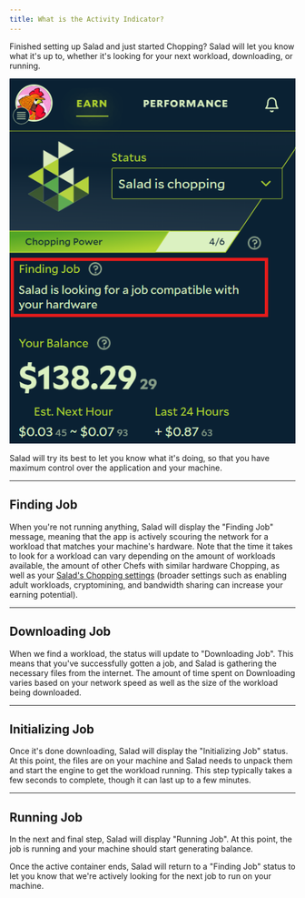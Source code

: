 ```yaml
---
title: What is the Activity Indicator?
---
```


Finished setting up Salad and just started Chopping? Salad will let you know what it's up to, whether it's looking for
your next workload, downloading, or running.

![Screenshot of the activity indicator in the Salad app](../../../../content/images/guides/using-salad/what-is-the-activity-indicator-1.png)

Salad will try its best to let you know what it's doing, so that you have maximum control over the application and your
machine.

---

## **Finding Job**

When you're not running anything, Salad will display the "Finding Job" message, meaning that the app is actively
scouring the network for a workload that matches your machine's hardware. Note that the time it takes to look for a
workload can vary depending on the amount of workloads available, the amount of other Chefs with similar hardware
Chopping, as well as your [Salad's Chopping settings](/docs/guides/using-salad/353-salad-app-settings) (broader settings
such as enabling adult workloads, cryptomining, and bandwidth sharing can increase your earning potential).

---

## **Downloading Job**

When we find a workload, the status will update to "Downloading Job". This means that you've successfully gotten a job,
and Salad is gathering the necessary files from the internet. The amount of time spent on Downloading varies based on
your network speed as well as the size of the workload being downloaded.

---

## **Initializing Job**

Once it's done downloading, Salad will display the "Initializing Job" status. At this point, the files are on your
machine and Salad needs to unpack them and start the engine to get the workload running. This step typically takes a few
seconds to complete, though it can last up to a few minutes.

---

## **Running Job**

In the next and final step, Salad will display "Running Job". At this point, the job is running and your machine should
start generating balance.

Once the active container ends, Salad will return to a "Finding Job" status to let you know that we're actively looking
for the next job to run on your machine.
